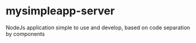 # mysimpleapp-server
NodeJs application simple to use and develop, based on code separation by components

